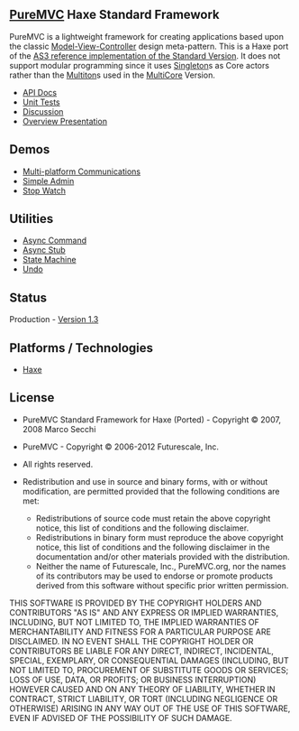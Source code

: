 ## [PureMVC](http://puremvc.github.com/) Haxe Standard Framework
PureMVC is a lightweight framework for creating applications based upon the classic [Model-View-Controller](http://en.wikipedia.org/wiki/Model-view-controller) design meta-pattern. This is a Haxe port of the [AS3 reference implementation of the Standard Version](https://github.com/PureMVC/puremvc-as3-standard-framework/wiki). It does not support modular programming since it uses [Singleton](http://en.wikipedia.org/wiki/Singleton_pattern)s as Core actors rather than the [Multiton](http://en.wikipedia.org/wiki/Multiton)s used in the [MultiCore](https://github.com/PureMVC/puremvc-haxe-multicore-framework/wiki/) Version.

* [API Docs](http://darkstar.puremvc.org/content_header.html?url=http://puremvc.org/pages/docs/Haxe/standard/docs/&desc=PureMVC%20API%20Docs:%20PureMVC%20Standard%20for%20Haxe)
* [Unit Tests](https://github.com/PureMVC/puremvc-haxe-standard-unittests/wiki)
* [Discussion](http://forums.puremvc.org/index.php?board=56.0)
* [Overview Presentation](http://puremvc.tv/#P100)

## Demos
* [Multi-platform Communications](https://github.com/PureMVC/puremvc-haxe-demo-js-flash-multiplatformcomm/wiki)
* [Simple Admin](https://github.com/PureMVC/puremvc-haxe-demo-js-flash-simpleadmin/wiki)
* [Stop Watch](https://github.com/PureMVC/puremvc-haxe-demo-xinf-stopwatch/wiki)

## Utilities
* [Async Command](https://github.com/PureMVC/puremvc-haxe-util-asynccommand/wiki)
* [Async Stub](https://github.com/PureMVC/puremvc-haxe-util-async-stub/wiki)
* [State Machine](https://github.com/PureMVC/puremvc-haxe-util-statemachine/wiki)
* [Undo](https://github.com/PureMVC/puremvc-haxe-util-undo/wiki)

## Status
Production - [Version 1.3](https://github.com/PureMVC/puremvc-haxe-standard-framework/blob/master/VERSION)

## Platforms / Technologies
* [Haxe](http://en.wikipedia.org/wiki/Haxe)

## License
* PureMVC Standard Framework for Haxe (Ported) - Copyright © 2007, 2008 Marco Secchi
* PureMVC - Copyright © 2006-2012 Futurescale, Inc.
* All rights reserved.

* Redistribution and use in source and binary forms, with or without modification, are permitted provided that the following conditions are met:

  * Redistributions of source code must retain the above copyright notice, this list of conditions and the following disclaimer.
  * Redistributions in binary form must reproduce the above copyright notice, this list of conditions and the following disclaimer in the documentation and/or other materials provided with the distribution.
  * Neither the name of Futurescale, Inc., PureMVC.org, nor the names of its contributors may be used to endorse or promote products derived from this software without specific prior written permission.

THIS SOFTWARE IS PROVIDED BY THE COPYRIGHT HOLDERS AND CONTRIBUTORS "AS IS" AND ANY EXPRESS OR IMPLIED WARRANTIES, INCLUDING, BUT NOT LIMITED TO, THE IMPLIED WARRANTIES OF MERCHANTABILITY AND FITNESS FOR A PARTICULAR PURPOSE ARE DISCLAIMED. IN NO EVENT SHALL THE COPYRIGHT HOLDER OR CONTRIBUTORS BE LIABLE FOR ANY DIRECT, INDIRECT, INCIDENTAL, SPECIAL, EXEMPLARY, OR CONSEQUENTIAL DAMAGES (INCLUDING, BUT NOT LIMITED TO, PROCUREMENT OF SUBSTITUTE GOODS OR SERVICES; LOSS OF USE, DATA, OR PROFITS; OR BUSINESS INTERRUPTION) HOWEVER CAUSED AND ON ANY THEORY OF LIABILITY, WHETHER IN CONTRACT, STRICT LIABILITY, OR TORT (INCLUDING NEGLIGENCE OR OTHERWISE) ARISING IN ANY WAY OUT OF THE USE OF THIS SOFTWARE, EVEN IF ADVISED OF THE POSSIBILITY OF SUCH DAMAGE.
